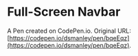 # Full-Screen Navbar

A Pen created on CodePen.io. Original URL: [https://codepen.io/dsmanley/pen/bqeEqz](https://codepen.io/dsmanley/pen/bqeEqz).

